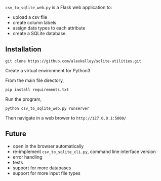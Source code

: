 `csv_to_sqlite_web.py` is a Flask web application to:
* upload a csv file
* create column labels
* assign data types to each attribute
* create a SQLite database.

## Installation

`git clone https://github.com/alexkelley/sqlite-utilities.git`

Create a virtual environment for Python3

From the main file directory,

`pip install requirements.txt`

Run the program,

`python csv_to_sqlite_web.py runserver`

Then navigate in a web brower to `http://127.0.0.1:5000/`

## Future

* open in the browser automatically
* re-implement `csv_to_sqlite_cli.py`, command line interface version
* error handling
* tests
* support for more databases
* support for more input file types
